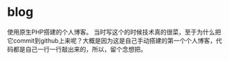 # blog
使用原生PHP搭建的个人博客。
当时写这个的时候技术真的很菜，至于为什么把它commit到github上来呢？大概是因为这是自己手动搭建的第一个个人博客，代码都是自己一行一行敲出来的，所以，留个念想把。
